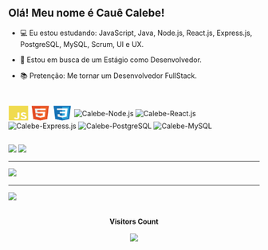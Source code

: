 ## Olá! Meu nome é Cauê Calebe!

- 💻 Eu estou estudando: JavaScript, Java, Node.js, React.js, Express.js, PostgreSQL, MySQL, Scrum, UI e UX.
- 💼 Estou em busca de um Estágio como Desenvolvedor.
- 📚 Pretenção: Me tornar um Desenvolvedor FullStack.
  
  ##
  
<div style="display: inline_block"><br>
  <img align="center" alt="Calebe-Js" height="30" width="40" src="https://raw.githubusercontent.com/devicons/devicon/master/icons/javascript/javascript-plain.svg">
  <img align="center" alt="Calebe-HTML" height="30" width="40" src="https://raw.githubusercontent.com/devicons/devicon/master/icons/html5/html5-original.svg">
  <img align="center" alt="Calebe-CSS" height="30" width="40" src="https://raw.githubusercontent.com/devicons/devicon/master/icons/css3/css3-original.svg">
  <img align="center" alt="Calebe-Node.js" height="30" width="40" src="https://cdn.pixabay.com/photo/2015/04/23/17/41/node-js-736399_960_720.png">
  <img align="center" alt="Calebe-React.js" height="30" width="40" src="https://images.icon-icons.com/2699/PNG/512/reactjs_logo_icon_168875.png">
  <img align="center" alt="Calebe-Express.js" height="30" width="40" src="https://encrypted-tbn0.gstatic.com/images?q=tbn:ANd9GcQML-10ApLtm7qLTU51u6aUCglbORbKdDpZecJZCRoPm5OMNdgWvXqEQ63bHsNr_Rc7Iuw&usqp=CAU">
  <img align="center" alt="Calebe-PostgreSQL" height="30" width="40" src="https://images.icon-icons.com/2415/PNG/512/postgresql_original_logo_icon_146391.png">
  <img align="center" alt="Calebe-MySQL" height="30" width="40" src="https://static.cdnlogo.com/logos/m/10/mysql.svg">
</div>

  ##
 
<div> 
  <a href="https://www.instagram.com/caue_calebe?igsh=dDVkMTVxZzIxZ3Nz" target="_blank"><img src="https://img.shields.io/badge/-Instagram-%23E4405F?style=for-the-badge&logo=instagram&logoColor=white" target="_blank"></a>
  <a href="https://www.linkedin.com/in/cau%C3%AA-calebe-200ab129a/" target="_blank"><img src="https://img.shields.io/badge/-LinkedIn-%230077B5?style=for-the-badge&logo=linkedin&logoColor=white" target="_blank"></a> 
  
</div>

<hr>

<div>
 <img src= "https://github-readme-stats.vercel.app/api?username=CaueCalebe&theme=transparent&bg_color=000&border_color=30A3DC&show_icons=true&icon_color=30A3DC&title_color=E94D5F&text_color=FFF" target="_blank">
</div>

<hr>
<div>
  <img src="https://github-readme-stats-git-masterrstaa-rickstaa.vercel.app/api/top-langs/?username=CaueCalebe&layout=compact&bg_color=000&border_color=30A3DC&title_color=E94D5F&text_color=FFF" target="_blank">
</div>

<div align="center">
<br><p align="centre"><b>Visitors Count</b></p>  
<p align="center"><img align="center" src="https://profile-counter.glitch.me/{CaueCalebe}/count.svg" /></p> 
<br></div>
